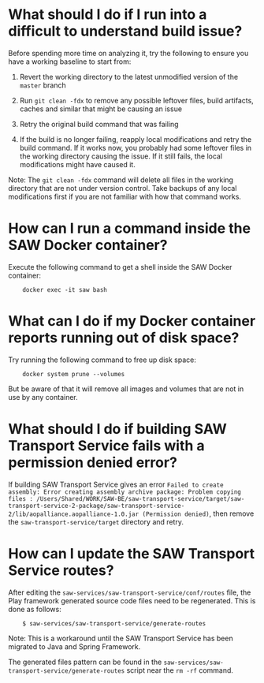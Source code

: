 # What should I do if I run into a difficult to understand build issue?

Before spending more time on analyzing it, try the following to ensure
you have a working baseline to start from:

1. Revert the working directory to the latest unmodified version of
   the `master` branch

2. Run `git clean -fdx` to remove any possible leftover files, build
   artifacts, caches and similar that might be causing an issue
   
3. Retry the original build command that was failing

4. If the build is no longer failing, reapply local modifications and
   retry the build command.  If it works now, you probably had some
   leftover files in the working directory causing the issue.  If it
   still fails, the local modifications might have caused it.

Note: The `git clean -fdx` command will delete all files in the
working directory that are not under version control.  Take backups of
any local modifications first if you are not familiar with how that
command works.

# How can I run a command inside the SAW Docker container?

Execute the following command to get a shell inside the SAW Docker
container:

        docker exec -it saw bash

# What can I do if my Docker container reports running out of disk space?

Try running the following command to free up disk space:

        docker system prune --volumes

But be aware of that it will remove all images and volumes that are
not in use by any container.

# What should I do if building SAW Transport Service fails with a permission denied error?

If building SAW Transport Service gives an error `Failed to create
assembly: Error creating assembly archive package: Problem copying
files :
/Users/Shared/WORK/SAW-BE/saw-transport-service/target/saw-transport-service-2-package/saw-transport-service-2/lib/aopalliance.aopalliance-1.0.jar
(Permission denied)`, then remove the `saw-transport-service/target`
directory and retry.

# How can I update the SAW Transport Service routes?

After editing the `saw-services/saw-transport-service/conf/routes`
file, the Play framework generated source code files need to be
regenerated.  This is done as follows:

        $ saw-services/saw-transport-service/generate-routes

Note: This is a workaround until the SAW Transport Service has been
migrated to Java and Spring Framework.

The generated files pattern can be found in the
`saw-services/saw-transport-service/generate-routes` script near the
`rm -rf` command.
